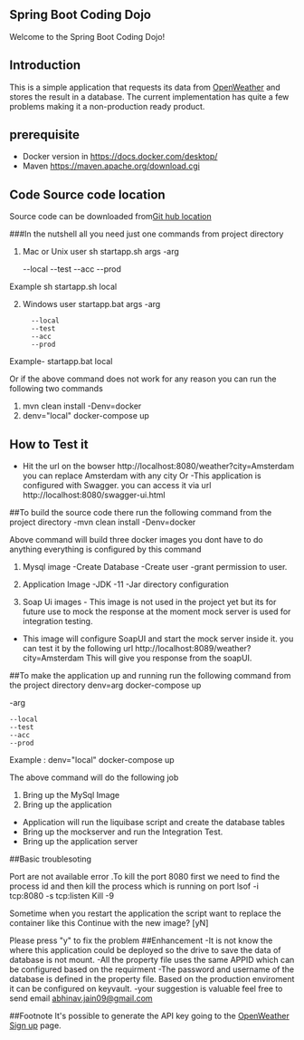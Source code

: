 Spring Boot Coding Dojo
---

Welcome to the Spring Boot Coding Dojo!

## Introduction

This is a simple application that requests its data from [OpenWeather](https://openweathermap.org/) and stores the result in a database. The current implementation has quite a few problems making it a non-production ready product.

## prerequisite 
 - Docker  version in https://docs.docker.com/desktop/ 
 - Maven https://maven.apache.org/download.cgi
 
 

## Code Source code location
Source code can be downloaded from[Git hub location](https://github.com/abhinav-jain09/coding-dojo-spring-boot.git)

###In the nutshell all you need just one commands from project directory

1. Mac or Unix user
 sh startapp.sh args
 -arg 
   
     --local
     --test
     --acc
     --prod
     
 Example sh startapp.sh local
 
2. Windows user
    startapp.bat args
    -arg 
       
         --local
         --test
         --acc
         --prod
  
  Example- startapp.bat local

Or if the above command does not work for any reason you can run the following two commands 
1. mvn clean install -Denv=docker
2. denv="local" docker-compose up

## How to Test it
- Hit the url on the bowser http://localhost:8080/weather?city=Amsterdam
you can replace Amsterdam with any city 
Or
-This application is configured with Swagger. you can access it via url http://localhost:8080/swagger-ui.html


  
##To build the source code there run the following command from the project directory
-mvn clean install -Denv=docker


Above command will build three docker images you dont have to do anything everything is configured by this command
1. Mysql image 
 -Create Database
 -Create user
 -grant permission to user.
 
2. Application Image
  -JDK 
  -11
  -Jar directory configuration
3. Soap Ui images - This image is not used in the project yet but its for future use to mock the response at the moment
mock server is used for integration testing.
  - This image will configure SoapUI and start the mock server inside it. you can test it by the following url http://localhost:8089/weather?city=Amsterdam This will give you response from the soapUI.
  

##To make the application up and running run the following command from the project  directory
 denv=arg docker-compose up
 
  -arg 
  
    --local
    --test
    --acc
    --prod
 Example : denv="local" docker-compose up

 The above command will do the following job
 
 1. Bring up the MySql Image
 2. Bring up the application
  - Application will run the liquibase script and create the database tables
  - Bring up the mockserver and run the Integration Test.
  - Bring up the application server 


##Basic troublesoting 

Port are not available error .To kill the port 8080 first we need to find the process id and then kill the process which is running on port
lsof -i tcp:8080 -s tcp:listen 
Kill -9

Sometime when you restart the application the script want to replace the container like this 
Continue with the new image? [yN] 

Please press  "y" to fix the problem 
##Enhancement 
-It is not know the where this application could be deployed so the drive to save the data of database is not mount.
-All the property file uses the same APPID which can be configured based on the requirment 
-The password and username of the database is defined in the property file. Based on the production enviroment it can be configured on keyvault.
-your suggestion is valuable feel free to send email abhinav.jain09@gmail.com

##Footnote
It's possible to generate the API key going to the [OpenWeather Sign up](https://openweathermap.org/appid) page.


